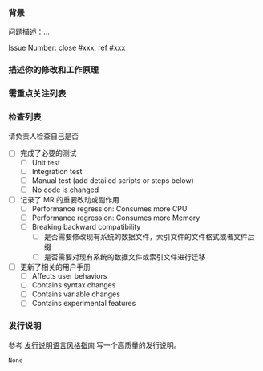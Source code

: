 <!--

MR 的标题应该符合 commit message 的标题规范:
http://mqdb.page.moqi.ai/myscale-internal-docs/development/get-started/commit-and-submit-a-merge-request/#commit-message

-->

### 背景
<!--

请先创建一个 issue 描述你要解决的问题。

这里必须有一行以 "Issue Number:  " 开头，并且通过
"close" 或 "ref" 引用相关的 issue。

详情见 http://mqdb.page.moqi.ai/myscale-internal-docs/development/how-to-work/workflow/

-->

问题描述：...

Issue Number: close #xxx, ref #xxx

### 描述你的修改和工作原理

### 需重点关注列表

### 检查列表

请负责人检查自己是否

- [ ] 完成了必要的测试 <!-- 至少应该完成一项 -->
    - [ ] Unit test
    - [ ] Integration test
    - [ ] Manual test (add detailed scripts or steps below)
    - [ ] No code is changed
- [ ] 记录了 MR 的重要改动或副作用
    - [ ] Performance regression: Consumes more CPU
    - [ ] Performance regression: Consumes more Memory
    - [ ] Breaking backward compatibility
        - [ ] 是否需要修改现有系统的数据文件，索引文件的文件格式或者文件后缀
        - [ ] 是否需要对现有系统的数据文件或索引文件进行迁移
- [ ] 更新了相关的用户手册
    - [ ] Affects user behaviors
    - [ ] Contains syntax changes
    - [ ] Contains variable changes
    - [ ] Contains experimental features

### 发行说明

<!-- compatibility change, improvement, bugfix, and new feature need a release note -->

参考
[发行说明语言风格指南](http://mqdb.page.moqi.ai/myscale-internal-docs/development/how-to-work/release-notes-style-guide/)
写一个高质量的发行说明。

```release-note
None
```

